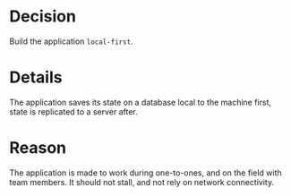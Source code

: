 # Decision

Build the application `local-first`.

# Details

The application saves its state on a database local to the machine first, state is replicated to a server after.

# Reason

The application is made to work during one-to-ones, and on the field with team members. It should not stall, and not rely on network connectivity.